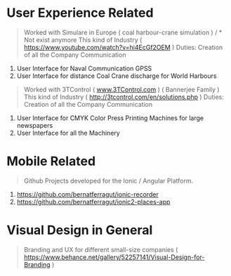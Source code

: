 # User Experience Related

  > Worked with Simulare in Europe ( coal harbour-crane simulation ) / * Not exist anymore
  This kind of Industry ( https://www.youtube.com/watch?v=hi4EcGf2OEM )
  Duties: Creation of all the Company Communication 
  1. User Interface for Naval Communication GPSS
  2. User Interface for distance Coal Crane discharge for World Harbours

  > Worked with 3TControl ( www.3TControl.com ) ( Bannerjee Family ) 
  This kind of Industry ( http://3tcontrol.com/en/solutions.php )
  Duties: Creation of all the Company Communication 
  1. User Interface for CMYK Color Press Printing Machines for large newspapers
  2. User Interface for all the Machinery

# Mobile Related
> Github Projects developed for the Ionic / Angular Platform.
1. https://github.com/bernatferragut/ionic-recorder
2. https://github.com/bernatferragut/ionic2-places-app

# Visual Design in General 
> Branding and UX for different small-size companies
( https://www.behance.net/gallery/52257141/Visual-Design-for-Branding )


